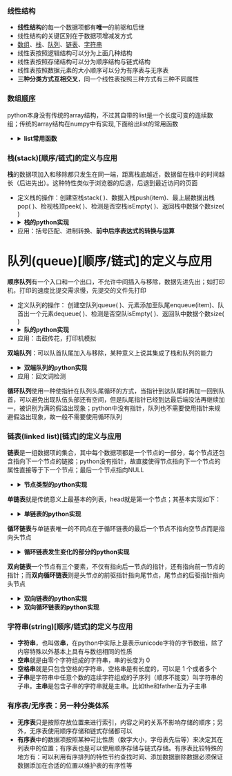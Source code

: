 ### 线性结构
* **线性结构**的每一个数据项都有**唯一**的前驱和后继
* 线性结构的关键区别在于数据项增减发方式
* [数组](#数组顺序array)、[栈](#栈stack顺序链式的定义与应用)、[队列](#队列queue顺序链式的定义与应用)、[链表](#链表linked-list链式的定义与应用)、[字符串](#字符串string顺序链式的定义与应用)
* 线性表按照逻辑结构可以分为上面几种结构
* 线性表按照存储结构可以分为顺序结构与链式结构
* 线性表按照数据元素的大小顺序可以分为有序表与无序表
* **三种分类方式互相交叉**，同一个线性表按照三种方式有三种不同属性

### 数组[顺序](array)

python本身没有传统的array结构，不过其自带的list是一个长度可变的连续数组；传统的array结构在numpy中有实现,下面给出list的常用函数
*   <details><summary><b>list常用函数</b></summary>
    <pre><code>
    cmp(list1, list2)#比较两个列表的元素
    len(list)#列表元素个数
    max(list)#返回列表元素最大值
    min(list)#返回列表元素最小值
    list(seq)#将元组转换为列表
    list.append(obj)#在列表末尾添加新的对象
    list.count(obj)#统计某个元素在列表中出现的次数
    list.extend(seq)#在列表末尾一次性追加另一个序列中的多个值（用新列表扩展原来的列表）
    list.index(obj)#从列表中找出某个值第一个匹配项的索引位置
    list.insert(index, obj)#将对象插入列表
    list.pop([index=-1])#移除列表中的一个元素（默认最后一个元素），并且返回该元素的值
    list.remove(obj)#移除列表中某个值的第一个匹配项
    list.reverse()#反向列表中元素
    list.sort(cmp=None, key=None, reverse=False)#对原列表进行排序</code></pre></details>


### 栈(stack)[顺序/链式]的定义与应用


**栈**的数据项加入和移除都只发生在同一端，距离栈底越近，数据留在栈中的时间越长（后进先出）。这种特性类似于浏览器的后退，后退到最近访问的页面
* 定义栈的操作：创建空栈stack( )、数据入栈push(item)、最上层数据出栈pop( )、检视栈顶peek( )、检测是否空栈isEmpty( )、返回栈中数据个数size( )
*   <details><summary><b>栈的python实现</b></summary>
    <pre><code>
    class Stack: 
        def __init__(self): 
            self.items = []  
        def isEmpty(self): 
            return self.items == []  
        def push(self, item): 
            self.items.append(item)  
        def pop(self): 
            return self.items.pop()  
        def peek(self): 
            return self.items[len(self.items)-1]   
        def size(self): 
            return len(self.items)</code></pre></details>
* 应用：括号匹配、进制转换、**前中后序表达式的转换与运算**

# 队列(queue)[顺序/链式]的定义与应用

**顺序队列**有一个入口和一个出口，不允许中间插入与移除，数据先进先出；如打印机，打印的速度比提交需求慢，先提交的文件先打印
* 定义队列的操作： 创建空队列queue( )、元素添加至队尾enqueue(item)、队首出一个元素dequeue( )、检测是否空队isEmpty( )、返回队中数据个数size( )
*   <details><summary><b>队的python实现</b></summary>
    <pre><code>
    class Queue: 
        def __init__(self): 
            self.items = []   
        def isEmpty(self): 
            return self.items == [] 
        def enqueue(self, item): 
            self.items.insert(0, item) 
        def dequeue(self): 
            return self.items.pop() 
        def size(self): 
            return len(self.items)</code></pre></details>
* 应用：击鼓传花，打印机模拟

**双端队列**：可以队首队尾加入与移除，某种意义上说其集成了栈和队列的能力
*   <details><summary><b>双端队列的python实现</b></summary>
    <pre><code>
    class Deque: 
        def __init__(self): 
            self.items = [] 
        def isEmpty(self): 
            return self.items == [] 
        def addFront(self, item): 
            self.items.append(item) 
        def addRear(self, item): 
            self.items.insert(0, item) 
        def removeFront(self): 
            return self.items.pop() 
        def removeRear(self): 
            return self.items.pop(0) 
        def size(self): 
            return len(self.items)</code></pre></details>
* 应用：回文词检测

**循环队列**使用一种使指针在队列头尾循环的方式，当指针到达队尾时再加一回到队首，可以避免出现队伍头部还有空间，但是队尾指针已经到达最后端没法再继续加一，被识别为满的假溢出现象；python中没有指针，队列也不需要使用指针来规避假溢出现象，故一般不需要使用循环队列

### 链表(linked list)[链式]的定义与应用

**链表**是一组数据项的集合，其中每个数据项都是一个节点的一部分，每个节点还包含指向下一个节点的链接；python没有指针，故直接使得节点指向下一个节点的属性直接等于下一个节点；最后一个节点指向NULL
*   <details><summary><b>节点类型的python实现</b></summary>
    <pre><code>
    class Node():                 
        def __init__ (self, value = None, next = None):
            self.value = value
            self.next = next
    node1 = Node(1)
    node2 = Node(2)
    node1.next = node2</code></pre></details>
**单链表**就是传统意义上最基本的列表，head就是第一个节点；其基本实现如下：
*   <details><summary><b>单链表的python实现</b></summary>
    <pre><code>
    class SingleLinkList(object):
        def __init__(self):
            self._head = None
        def is_empty(self):
            return self._head is None
        def length(self):
            count = 0
            current = self._head
            while current is not None:
                count = count + 1
                current = current.next
            return count
        # 遍历链表
        def items(self):
            current = self._head
            while current is not None:
                #yield可以先简单理解为不会跳出的return
                yield current.value
                current = current.next
        # 更直观的遍历列表
        def travel(self):
            p = self._head
            while p:
                print(p.item, end=" ")
                p = p._next
        def insert_head(self, value):# 头部添加元素
            new_node = Node(value)
            new_node.next = self._head
            self._head = new_node
        def append(self, value):# 尾部添加元素
            new_node = Node(value)
            if self.is_empty():
                self._head = new_node
            else:
                current = self._head
                while current.next is not None:
                    current = current.next
                current.next = new_node
        def insert_index(self, index, value):
            if index <= 0:
                self.insert_head(value)
            elif index > (self.length()-1):
                self.append(value)
            else:
                new_node = Node(value)
                current = self._head
                for _ in range(index-1):
                    current = current.next
                new_node.next = current.next
                current.next = new_node
        # 按值删除节点
        def remove(self, value):
            current = self._head
            pre = None
            while current is not None:
                # 不是第一个节点的话pre被更新
                if current.value == value:
                    # 仅第一个节点有效
                    if not pre:
                        self._head = current.next
                    else:
                        pre.next = current.next
                    return True
                else:
                    pre = current
                    current = current.next
        # 查找元素是否存在
        def exixt_value(self, item):
            p = self._head
            while p:
                if p.item == item:
                    return True
                else:
                    p = p._next
            return False
    </code></pre></details>
**循环链表**与单链表唯一的不同点在于循环链表的最后一个节点不指向空节点而是指向头节点
*   <details><summary><b>循环链表发生变化的部分的python实现</b></summary>
    <pre><code>
    def length(self):
        if self.is_empty():
            return 0
        count = 1
        current = self._head
        while current.next != self._head:
            count += 1
            current = current.next
        return count
    # 遍历链表
    def travel(self):
        p = self._head
        while p != self._head:
            print(p.item, end=" ")
            p = p._next
    # 向链表头部添加元素
    def insert_head(self, value):
        new_node = Node(value)
        if self._head is not None:
            new_node.next = self._head
            current = self._head
            while current.next != self._head:
                current = current.next
            current.next = new_node
        else:
            self._head = new_node
            new_node.next = self._head
        self._head = new_node
    # 尾部添加元素
    def append(self, value):
        new_node = Node(value)
        if self._head is not None:
            current = self._head
            while current.next != self._head:
                current = current.next
            current.next = new_node
            new_node.next = self._head
        else:
            self._head = new_node
            new_node.next = self._head
    # 指定位置插入元素
    def insert(self, index, value):
        if index <= 0:  # 指定位置小于等于0，头部添加
            self.insert_head(value)
        elif index > self.length()-1:
            self.append(value)
        else:
            new_node = Node(value)
            current = self._head
            for _ in range(index-1):
                current = current.next
            new_node.next = current.next
            current.next = new_node
    # 删除节点
    def remove(self, value):
        # 若链表为空
        if self.is_empty():
            return
        current = self._head
        pre = Node
        # 如果第一个元素为需要删除的元素
        if current.value == value:
            # 如果链表不止一个元素
            if current.next != self._head:
                while current.next != self._head:
                    current = current.next
                current.next = self._head.next
                self._head = self._head.next
            # 如果只有一个元素
            else:
                self._head = None
        # 如果删除的是链表中间的元素
        else:
            pre = self._head
            while current.next != self._head:
                if current.value == value:
                    pre.next = current.next
                    return True
                else:
                    pre = current
                    current = current.next
        # 如果删除的为结尾的元素
        if current.value == value:
            pre.next = self._head
            return True</code></pre>
    </details>
**双向链表**一个节点有三个要素，不仅有指向后一节点的指针，还有指向前一节点的指针；而**双向循环链表**则是头节点的前驱指针指向尾节点，尾节点的后驱指针指向头节点
*   <details><summary><b>双向链表的python实现</b></summary>
    <pre><code>
    # 定义节点
    class Node():
        # 初始化
        def __init__(self, value):
            self.value = value
            self.next = None
            self.pre = None
    # 定义链表(单向链表)
    class BilateralLinkList():
        # 初始化
        def __init__(self):
            self._head = None
        # 判断链表是否为空
        def is_empty(self):
            return self._head is None
        # 链表长度
        def length(self):
            count = 0
            current = self._head
            while current is not None:
                count = count + 1
                current = current.next
            return count
        # 遍历链表
        def items(self):
            current = self._head
            while current is not None:
                yield current.value
                current = current.next
        # 向链表头部添加元素
        def insert_head(self, value):
            new_node = Node(value)
            # 链表为空时
            if self._head is None:
                # 头部结点指针修改为新结点
                self._head = new_node
            else:
                # 新节点指向原来的头部节点
                new_node.next = self._head
                # 原来头部节点pre指向新节点
                self._head.pre = new_node
                # head指向新节点
                self._head = new_node
        # 尾部添加元素
        def append(self, value):
            new_node = Node(value)
            if self._head is None:
                # 头部结点指针修改为新结点
                self._head = new_node
            else:
                current = self._head
                while current.next is not None:
                    current = current.next
                current.next = new_node
                new_node.pre = current
        # 指定位置插入元素
        def insert(self, index, value):
            if index <= 0:  # 指定位置小于等于0，头部添加
                self.insert_head(value)
            elif index > self.length()-1:
                self.append(value)
            else:
                current = self._head
                new_node = Node(value)
                for _ in range(index-1):
                    current = current.next
                # 新节点的前一个节点指向当前节点的上一个节点
                new_node.pre = current.pre
                # 新节点的下一个节点指向当前节点
                new_node.next = current
                # 当前节点的上一个节点指向新节点
                current.pre.next = new_node
                # 当前结点的向上指针指向新结点
                current.pre = new_node
        # 删除节点
        def remove(self, value):
            if self.is_empty():
                return
            current = self._head
            # 删除的元素为第一个元素
            if current.value == value:
                # 链表中只有一个元素
                if current.next is None:
                    self._head = None
                    return True
                else:
                    self._head = current.next
                    current.next.pre = None
                    return True
            while current.next is not None:
                if current.value == value:
                    current.pre.next = current.next
                    current.next.pre = current.pre
                    return True
                current = current.next
            # 删除元素在最后一个
            if current.value == value:
                current.pre.next = None
                return True
        # 查找元素是否存在
        def find(self, value):
            return value in self.items()
    </code></pre></details>
*   <details><summary><b>双向循环链表的python实现</b></summary>
    <pre><code>
    class Node(object):
        # 节点类
        def __init__(self,item):
            self.item = item  # 记录数据
            self.next = None  # 记录下一个节点
            self.pre =  None  # 记录前面节点
    class DoubleCycLinkList(object):
        # 双链表类
        def __init__(self):
            # 所有操作都是从头开始,需要记录头结点
            self.__head = None
        def is_empty(self):
            """链表是否为空"""
            return self.__head is None
        def length(self):
            """链表长度"""
            if self.is_empty():
                return 0
                # 定义计数器，遍历链表
            count = 1
            cur = self.__head
            while cur.next is not self.__head:
                count += 1
                cur = cur.next
            return count
        def travel(self):
            """遍历整个链表"""
            if self.is_empty():
                return
                # 定义游标，从头向尾移动
            cur = self.__head
            while cur.next is not self.__head:
                print(cur.item, end=" ")
                # 让游标往后移动
                cur = cur.next
            # while循环会漏掉尾节点
            print(cur.item)
        def add(self,item):
            """链表头部添加元素"""
            # 创建新的节点
            node = Node(item)
            if self.is_empty():
                self.__head = node
                node.next = node
                return
            # 遍历找到尾节点
            cur = self.__head
            while cur.next is not self.__head:
                cur = cur.next
            # while 循环结束，cur指向尾节点
            # 新节点的next指向原来的头节点
            node.next = self.__head
            # 原来的头结点指向新节点
            self.__head = node
            # 让尾节点指向新的头
            cur.next = self.__head
            # 新的头结点指向尾节点
            self.__head.pre = cur
        def append(self,item):
            """"链表尾部添加元素"""
            # 判断链表是否为空
            if self.is_empty():
                self.add(item)
                return
            # 第一步,找尾节点
            cur = self.__head
            while cur.next is not self.__head:
                # 首节点的pre是尾节点
                cur = cur.next
            # while 循环结束,cur指向尾节点
            # 第二步,尾节点指向新节点
            node = Node(item)
            # 尾节点指向新的节点
            cur.next = node
            # 新的节点的pre指向原尾节点
            node.pre = cur
            # 新节点指向头节点
            node.next = self.__head
            # 头结点的pre指向新节点
            self.__head.pre = node
        def insert(self,pos, item):
            """指定位置添加元素"""
            if pos <=  0:
                self.add(item)
            elif pos >= self.length():
                self.append(item)
            else:
                # 1 定义下标,与游标同步变化
                index = 0
                cur = self.__head
                while index < (pos - 1):
                    index += 1
                    cur = cur.next
                # 循环结束后,cur指向pos前置节点-
                node = Node(item)
                # 2、让新节点的next指向pos位置的节点
                node.next = cur.next
                # 让pos位置的节点的pre指向新节点
                cur.next.pre = node
                # 3、让pos位置的前置节点指向新节点
                cur.next = node
                # 让新节点的pre指向pos的前置节点
                node.pre = cur
        def remove(self,item):
            """删除节点"""
            if self.is_empty():
                return
                # 定义pre记录当前节点的前置节点
            pre = None
            cur = self.__head
            while cur.next is not self.__head:
                if cur.item == item:
                    # 删除当前节点
                    # 如果pre为空，删掉的是头 需要让尾节点指向新的头
                    if pre is None:
                        # 找到尾节点
                        temp = self.__head
                        while temp.next is not self.__head:
                            temp = temp.next
                        # while循环结束，temp指向尾节点
                        # 头结点指向当前的下一个节点
                        self.__head = cur.next
                        # 当前的下一个节点指向头结点
                        cur.next.pre = self.__head
                        # 让尾节点指向新的头
                        temp.next = self.__head
                        # 新的头接点指向尾节点
                        self.__head.pre = temp
                    else:
                        # 删除中间节点
                        # 上一个节点的next指向当前的的next即下一个节点
                        pre.next = cur.next
                        cur.next.pre = cur.pre
                    return
                # pre 一直记录cur的前置节点
                pre = cur
                cur = cur.next
            # while循环处理不了尾节点，单独处理尾节点
            if cur.item == item:
                # 如果pre为空，证明当前只有一个节点，而且要删除这个节点
                if pre is None:
                    self.__head = None
                else:
                    # 让尾节点的前置节点指向头
                    pre.next = self.__head
                    self.__head.pre = cur.pre
        def search(self,item):
            """查找节点是否存在"""
            if self.is_empty():
                return False
            cur = self.__head
            while cur.next is not self.__head:
                if cur.item == item:
                    return True
                cur = cur.next
            # 单独处理尾节点
            if cur.item == item:
                return True
            return False
    </code></pre></details>
### 字符串(string)[顺序/链式]的定义与应用

* **字符串**，也叫做**串**，在python中实际上是表示unicode字符的字节数组，除了内容特殊以外基本上具有与数组相同的性质
* **空串**就是由零个字符组成的字符串，串的长度为 0
* **空格串**就是只包含空格的字符串，空格串是有长度的，可以是 1 个或者多个
* **子串**是字符串中任意个数的连续字符组成的子序列（顺序不能变）叫字符串的子串。**主串**是包含子串的字符串就是主串。比如the和father互为子主串
### 有序表/无序表：另一种分类体系
* **无序表**只是按照存放位置来进行索引，内容之间的关系不影响存储的顺序；另外，无序表使用顺序存储和链式存储都可以
* **有序表**中的数据项按照某种可比性质（数字大小，字母表先后等）来决定其在列表中的位置；有序表也是可以使用顺序存储与链式存储。有序表比较特殊的地方有：可以利用有序排列的特性节约查找时间、添加数据删除数据必须保证数据添加在合适的位置以维护表的有序性等